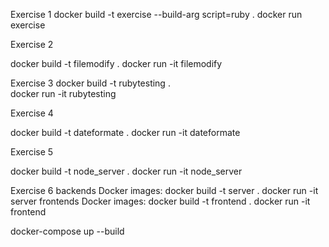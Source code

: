 Exercise 1
docker build -t exercise --build-arg script=ruby .
docker run exercise

Exercise 2

docker build -t filemodify .
docker run -it filemodify 

Exercise 3
 docker build -t rubytesting .     
 docker run -it rubytesting 

Exercise 4

docker build -t dateformate .
docker run -it dateformate   

Exercise 5

docker build -t node_server .
docker run -it node_server

Exercise 6
backends Docker images:
    docker build -t server .
    docker run -it server 
frontends Docker images:
    docker build -t frontend .
    docker run -it frontend

docker-compose up --build
